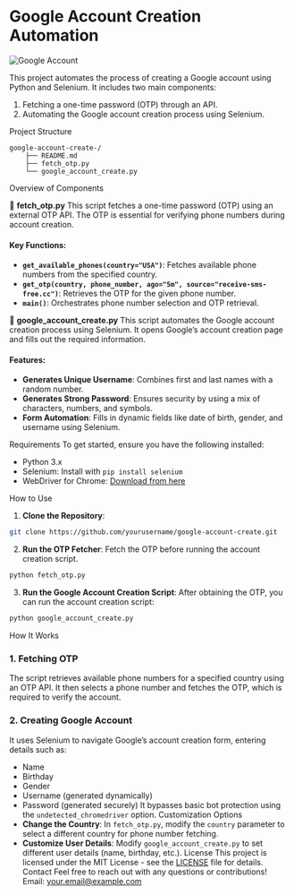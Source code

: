 # Google Account Creation Automation

![Google Account](https://www.google.com/images/branding/googlelogo/1x/googlelogo_color_272x92dp.png)


This project automates the process of creating a Google account using Python and Selenium. It includes two main components:
1. Fetching a one-time password (OTP) through an API.
2. Automating the Google account creation process using Selenium.

Project Structure
```
google-account-create-/
    ├── README.md
    ├── fetch_otp.py
    └── google_account_create.py
```

Overview of Components

📜 **fetch_otp.py**
This script fetches a one-time password (OTP) using an external OTP API. The OTP is essential for verifying phone numbers during account creation.

#### Key Functions:
- **`get_available_phones(country="USA")`**: Fetches available phone numbers from the specified country.
- **`get_otp(country, phone_number, ago="5m", source="receive-sms-free.cc")`**: Retrieves the OTP for the given phone number.
- **`main()`**: Orchestrates phone number selection and OTP retrieval.

📜 **google_account_create.py**
This script automates the Google account creation process using Selenium. It opens Google’s account creation page and fills out the required information.

#### Features:
- **Generates Unique Username**: Combines first and last names with a random number.
- **Generates Strong Password**: Ensures security by using a mix of characters, numbers, and symbols.
- **Form Automation**: Fills in dynamic fields like date of birth, gender, and username using Selenium.

Requirements
To get started, ensure you have the following installed:
- Python 3.x
- Selenium: Install with `pip install selenium`
- WebDriver for Chrome: [Download from here](https://sites.google.com/chromium.org/driver/)

How to Use
1. **Clone the Repository**:
```bash
git clone https://github.com/yourusername/google-account-create.git
```
2. **Run the OTP Fetcher**:
Fetch the OTP before running the account creation script.
```bash
python fetch_otp.py
```
3. **Run the Google Account Creation Script**:
After obtaining the OTP, you can run the account creation script:
```bash
python google_account_create.py
```

How It Works

### 1. **Fetching OTP**
The script retrieves available phone numbers for a specified country using an OTP API. It then selects a phone number and fetches the OTP, which is required to verify the account.

### 2. **Creating Google Account**
It uses Selenium to navigate Google’s account creation form, entering details such as:
- Name
- Birthday
- Gender
- Username (generated dynamically)
- Password (generated securely)
It bypasses basic bot protection using the `undetected_chromedriver` option.
Customization Options
- **Change the Country**: In `fetch_otp.py`, modify the `country` parameter to select a different country for phone number fetching.
- **Customize User Details**: Modify `google_account_create.py` to set different user details (name, birthday, etc.).
License
This project is licensed under the MIT License - see the [LICENSE](LICENSE) file for details.
Contact
Feel free to reach out with any questions or contributions!
Email: [your.email@example.com](mailto:your.email@example.com)
